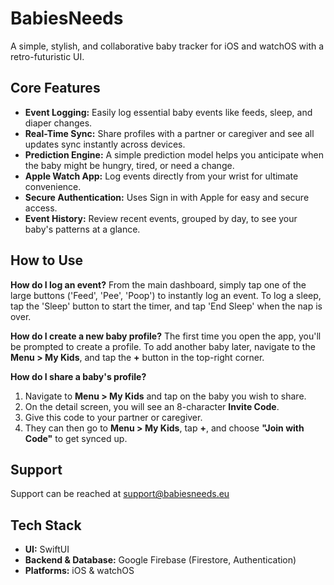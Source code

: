 # BabiesNeeds

A simple, stylish, and collaborative baby tracker for iOS and watchOS with a retro-futuristic UI.

## Core Features

*   **Event Logging:** Easily log essential baby events like feeds, sleep, and diaper changes.
*   **Real-Time Sync:** Share profiles with a partner or caregiver and see all updates sync instantly across devices.
*   **Prediction Engine:** A simple prediction model helps you anticipate when the baby might be hungry, tired, or need a change.
*   **Apple Watch App:** Log events directly from your wrist for ultimate convenience.
*   **Secure Authentication:** Uses Sign in with Apple for easy and secure access.
*   **Event History:** Review recent events, grouped by day, to see your baby's patterns at a glance.

## How to Use

**How do I log an event?**
From the main dashboard, simply tap one of the large buttons ('Feed', 'Pee', 'Poop') to instantly log an event. To log a sleep, tap the 'Sleep' button to start the timer, and tap 'End Sleep' when the nap is over.

**How do I create a new baby profile?**
The first time you open the app, you'll be prompted to create a profile. To add another baby later, navigate to the **Menu > My Kids**, and tap the **+** button in the top-right corner.

**How do I share a baby's profile?**
1.  Navigate to **Menu > My Kids** and tap on the baby you wish to share.
2.  On the detail screen, you will see an 8-character **Invite Code**.
3.  Give this code to your partner or caregiver.
4.  They can then go to **Menu > My Kids**, tap **+**, and choose **"Join with Code"** to get synced up.

## Support
Support can be reached at support@babiesneeds.eu

## Tech Stack

*   **UI:** SwiftUI
*   **Backend & Database:** Google Firebase (Firestore, Authentication)
*   **Platforms:** iOS & watchOS

